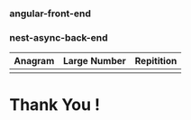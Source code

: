 ### angular-front-end
### nest-async-back-end

| Anagram                   | Large Number               | Repitition                   |
| ------------------------- | -------------------------- | ---------------------------- |
| [](../../assest/anagram.png) | [](../../assest/largenum.png) | [](../../assest/repitition.png) |


<h1>Thank You ! <h1>
